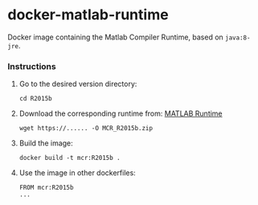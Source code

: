 # docker-matlab-runtime
Docker image containing the Matlab Compiler Runtime, based on `java:8-jre`.

### Instructions

1. Go to the desired version directory:

       cd R2015b

2. Download the corresponding runtime from: [MATLAB Runtime](https://www.mathworks.com/products/compiler/mcr.html)

       wget https://...... -O MCR_R2015b.zip

3. Build the image:

       docker build -t mcr:R2015b .

4. Use the image in other dockerfiles:

       FROM mcr:R2015b
       ...
